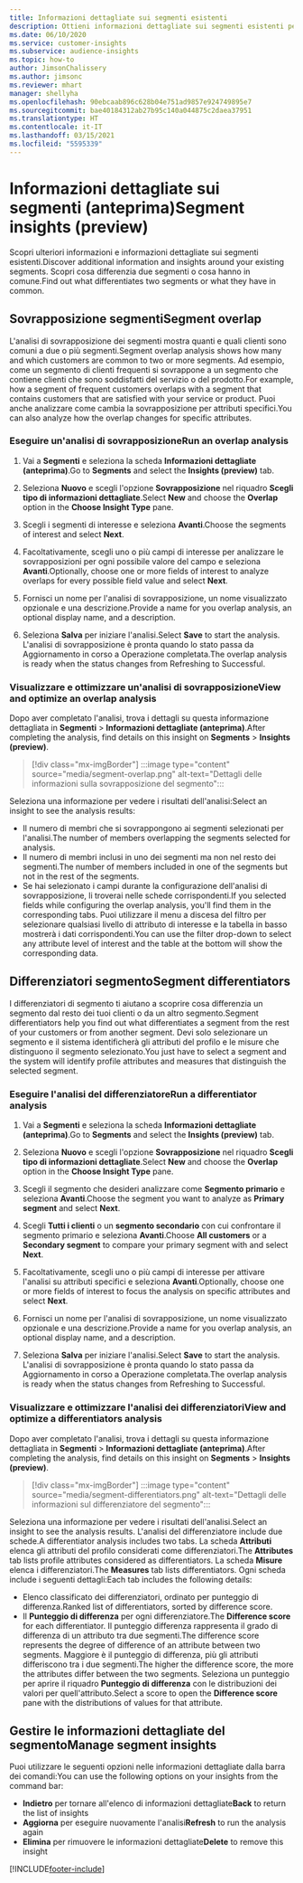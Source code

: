 ```yaml
---
title: Informazioni dettagliate sui segmenti esistenti
description: Ottieni informazioni dettagliate sui segmenti esistenti per scoprire cosa li differenzia e cosa hanno in comune.
ms.date: 06/10/2020
ms.service: customer-insights
ms.subservice: audience-insights
ms.topic: how-to
author: JimsonChalissery
ms.author: jimsonc
ms.reviewer: mhart
manager: shellyha
ms.openlocfilehash: 90ebcaab896c628b04e751ad9857e924749895e7
ms.sourcegitcommit: bae40184312ab27b95c140a044875c2daea37951
ms.translationtype: HT
ms.contentlocale: it-IT
ms.lasthandoff: 03/15/2021
ms.locfileid: "5595339"
---
```

# <a name="segment-insights-preview"></a><span data-ttu-id="adc0e-103">Informazioni dettagliate sui segmenti (anteprima)</span><span class="sxs-lookup"><span data-stu-id="adc0e-103">Segment insights (preview)</span></span>

<span data-ttu-id="adc0e-104">Scopri ulteriori informazioni e informazioni dettagliate sui segmenti esistenti.</span><span class="sxs-lookup"><span data-stu-id="adc0e-104">Discover additional information and insights around your existing segments.</span></span> <span data-ttu-id="adc0e-105">Scopri cosa differenzia due segmenti o cosa hanno in comune.</span><span class="sxs-lookup"><span data-stu-id="adc0e-105">Find out what differentiates two segments or what they have in common.</span></span>

## <a name="segment-overlap"></a><span data-ttu-id="adc0e-106">Sovrapposizione segmenti</span><span class="sxs-lookup"><span data-stu-id="adc0e-106">Segment overlap</span></span>

<span data-ttu-id="adc0e-107">L'analisi di sovrapposizione dei segmenti mostra quanti e quali clienti sono comuni a due o più segmenti.</span><span class="sxs-lookup"><span data-stu-id="adc0e-107">Segment overlap analysis shows how many and which customers are common to two or more segments.</span></span> <span data-ttu-id="adc0e-108">Ad esempio, come un segmento di clienti frequenti si sovrappone a un segmento che contiene clienti che sono soddisfatti del servizio o del prodotto.</span><span class="sxs-lookup"><span data-stu-id="adc0e-108">For example, how a segment of frequent customers overlaps with a segment that contains customers that are satisfied with your service or product.</span></span>
<span data-ttu-id="adc0e-109">Puoi anche analizzare come cambia la sovrapposizione per attributi specifici.</span><span class="sxs-lookup"><span data-stu-id="adc0e-109">You can also analyze how the overlap changes for specific attributes.</span></span>

### <a name="run-an-overlap-analysis"></a><span data-ttu-id="adc0e-110">Eseguire un'analisi di sovrapposizione</span><span class="sxs-lookup"><span data-stu-id="adc0e-110">Run an overlap analysis</span></span>

1. <span data-ttu-id="adc0e-111">Vai a **Segmenti** e seleziona la scheda **Informazioni dettagliate (anteprima)**.</span><span class="sxs-lookup"><span data-stu-id="adc0e-111">Go to **Segments** and select the **Insights (preview)** tab.</span></span>

1. <span data-ttu-id="adc0e-112">Seleziona **Nuovo** e scegli l'opzione **Sovrapposizione** nel riquadro **Scegli tipo di informazioni dettagliate**.</span><span class="sxs-lookup"><span data-stu-id="adc0e-112">Select **New** and choose the **Overlap** option in the **Choose Insight Type** pane.</span></span>

1. <span data-ttu-id="adc0e-113">Scegli i segmenti di interesse e seleziona **Avanti**.</span><span class="sxs-lookup"><span data-stu-id="adc0e-113">Choose the segments of interest and select **Next**.</span></span>

1. <span data-ttu-id="adc0e-114">Facoltativamente, scegli uno o più campi di interesse per analizzare le sovrapposizioni per ogni possibile valore del campo e seleziona **Avanti**.</span><span class="sxs-lookup"><span data-stu-id="adc0e-114">Optionally, choose one or more fields of interest to analyze overlaps for every possible field value and select **Next**.</span></span>

1. <span data-ttu-id="adc0e-115">Fornisci un nome per l'analisi di sovrapposizione, un nome visualizzato opzionale e una descrizione.</span><span class="sxs-lookup"><span data-stu-id="adc0e-115">Provide a name for you overlap analysis, an optional display name, and a description.</span></span>

1. <span data-ttu-id="adc0e-116">Seleziona **Salva** per iniziare l'analisi.</span><span class="sxs-lookup"><span data-stu-id="adc0e-116">Select **Save** to start the analysis.</span></span> <span data-ttu-id="adc0e-117">L'analisi di sovrapposizione è pronta quando lo stato passa da Aggiornamento in corso a Operazione completata.</span><span class="sxs-lookup"><span data-stu-id="adc0e-117">The overlap analysis is ready when the status changes from Refreshing to Successful.</span></span>

### <a name="view-and-optimize-an-overlap-analysis"></a><span data-ttu-id="adc0e-118">Visualizzare e ottimizzare un'analisi di sovrapposizione</span><span class="sxs-lookup"><span data-stu-id="adc0e-118">View and optimize an overlap analysis</span></span>

<span data-ttu-id="adc0e-119">Dopo aver completato l'analisi, trova i dettagli su questa informazione dettagliata in **Segmenti** > **Informazioni dettagliate (anteprima)**.</span><span class="sxs-lookup"><span data-stu-id="adc0e-119">After completing the analysis, find details on this insight on **Segments** > **Insights (preview)**.</span></span>

> [!div class="mx-imgBorder"]
> :::image type="content" source="media/segment-overlap.png" alt-text="Dettagli delle informazioni sulla sovrapposizione del segmento":::

<span data-ttu-id="adc0e-121">Seleziona una informazione per vedere i risultati dell'analisi:</span><span class="sxs-lookup"><span data-stu-id="adc0e-121">Select an insight to see the analysis results:</span></span>

- <span data-ttu-id="adc0e-122">Il numero di membri che si sovrappongono ai segmenti selezionati per l'analisi.</span><span class="sxs-lookup"><span data-stu-id="adc0e-122">The number of members overlapping the segments selected for analysis.</span></span>
- <span data-ttu-id="adc0e-123">Il numero di membri inclusi in uno dei segmenti ma non nel resto dei segmenti.</span><span class="sxs-lookup"><span data-stu-id="adc0e-123">The number of members included in one of the segments but not in the rest of the segments.</span></span>
- <span data-ttu-id="adc0e-124">Se hai selezionato i campi durante la configurazione dell'analisi di sovrapposizione, li troverai nelle schede corrispondenti.</span><span class="sxs-lookup"><span data-stu-id="adc0e-124">If you selected fields while configuring the overlap analysis, you'll find them in the corresponding tabs.</span></span> <span data-ttu-id="adc0e-125">Puoi utilizzare il menu a discesa del filtro per selezionare qualsiasi livello di attributo di interesse e la tabella in basso mostrerà i dati corrispondenti.</span><span class="sxs-lookup"><span data-stu-id="adc0e-125">You can use the filter drop-down to select any attribute level of interest and the table at the bottom will show the corresponding data.</span></span>

## <a name="segment-differentiators"></a><span data-ttu-id="adc0e-126">Differenziatori segmento</span><span class="sxs-lookup"><span data-stu-id="adc0e-126">Segment differentiators</span></span>

<span data-ttu-id="adc0e-127">I differenziatori di segmento ti aiutano a scoprire cosa differenzia un segmento dal resto dei tuoi clienti o da un altro segmento.</span><span class="sxs-lookup"><span data-stu-id="adc0e-127">Segment differentiators help you find out what differentiates a segment from the rest of your customers or from another segment.</span></span> <span data-ttu-id="adc0e-128">Devi solo selezionare un segmento e il sistema identificherà gli attributi del profilo e le misure che distinguono il segmento selezionato.</span><span class="sxs-lookup"><span data-stu-id="adc0e-128">You just have to select a segment and the system will identify profile attributes and measures that distinguish the selected segment.</span></span>

### <a name="run-a-differentiator-analysis"></a><span data-ttu-id="adc0e-129">Eseguire l'analisi del differenziatore</span><span class="sxs-lookup"><span data-stu-id="adc0e-129">Run a differentiator analysis</span></span>

1. <span data-ttu-id="adc0e-130">Vai a **Segmenti** e seleziona la scheda **Informazioni dettagliate (anteprima)**.</span><span class="sxs-lookup"><span data-stu-id="adc0e-130">Go to **Segments** and select the **Insights (preview)** tab.</span></span>

1. <span data-ttu-id="adc0e-131">Seleziona **Nuovo** e scegli l'opzione **Sovrapposizione** nel riquadro **Scegli tipo di informazioni dettagliate**.</span><span class="sxs-lookup"><span data-stu-id="adc0e-131">Select **New** and choose the **Overlap** option in the **Choose Insight Type** pane.</span></span>

1. <span data-ttu-id="adc0e-132">Scegli il segmento che desideri analizzare come **Segmento primario** e seleziona **Avanti**.</span><span class="sxs-lookup"><span data-stu-id="adc0e-132">Choose the segment you want to analyze as **Primary segment** and select **Next**.</span></span>

1. <span data-ttu-id="adc0e-133">Scegli **Tutti i clienti** o un **segmento secondario** con cui confrontare il segmento primario e seleziona **Avanti**.</span><span class="sxs-lookup"><span data-stu-id="adc0e-133">Choose **All customers** or a **Secondary segment** to compare your primary segment with and select **Next**.</span></span>

1. <span data-ttu-id="adc0e-134">Facoltativamente, scegli uno o più campi di interesse per attivare l'analisi su attributi specifici e seleziona **Avanti**.</span><span class="sxs-lookup"><span data-stu-id="adc0e-134">Optionally, choose one or more fields of interest to focus the analysis on specific attributes and select **Next**.</span></span>

1. <span data-ttu-id="adc0e-135">Fornisci un nome per l'analisi di sovrapposizione, un nome visualizzato opzionale e una descrizione.</span><span class="sxs-lookup"><span data-stu-id="adc0e-135">Provide a name for you overlap analysis, an optional display name, and a description.</span></span>

1. <span data-ttu-id="adc0e-136">Seleziona **Salva** per iniziare l'analisi.</span><span class="sxs-lookup"><span data-stu-id="adc0e-136">Select **Save** to start the analysis.</span></span> <span data-ttu-id="adc0e-137">L'analisi di sovrapposizione è pronta quando lo stato passa da Aggiornamento in corso a Operazione completata.</span><span class="sxs-lookup"><span data-stu-id="adc0e-137">The overlap analysis is ready when the status changes from Refreshing to Successful.</span></span>

### <a name="view-and-optimize-a-differentiators-analysis"></a><span data-ttu-id="adc0e-138">Visualizzare e ottimizzare l'analisi dei differenziatori</span><span class="sxs-lookup"><span data-stu-id="adc0e-138">View and optimize a differentiators analysis</span></span>

<span data-ttu-id="adc0e-139">Dopo aver completato l'analisi, trova i dettagli su questa informazione dettagliata in **Segmenti** > **Informazioni dettagliate (anteprima)**.</span><span class="sxs-lookup"><span data-stu-id="adc0e-139">After completing the analysis, find details on this insight on **Segments** > **Insights (preview)**.</span></span>

> [!div class="mx-imgBorder"]
> :::image type="content" source="media/segment-differentiators.png" alt-text="Dettagli delle informazioni sul differenziatore del segmento":::

<span data-ttu-id="adc0e-141">Seleziona una informazione per vedere i risultati dell'analisi.</span><span class="sxs-lookup"><span data-stu-id="adc0e-141">Select an insight to see the analysis results.</span></span> <span data-ttu-id="adc0e-142">L'analisi del differenziatore include due schede.</span><span class="sxs-lookup"><span data-stu-id="adc0e-142">A differentiator analysis includes two tabs.</span></span> <span data-ttu-id="adc0e-143">La scheda **Attributi** elenca gli attributi del profilo considerati come differenziatori.</span><span class="sxs-lookup"><span data-stu-id="adc0e-143">The **Attributes** tab lists profile attributes considered as differentiators.</span></span> <span data-ttu-id="adc0e-144">La scheda **Misure** elenca i differenziatori.</span><span class="sxs-lookup"><span data-stu-id="adc0e-144">The **Measures** tab lists differentiators.</span></span> <span data-ttu-id="adc0e-145">Ogni scheda include i seguenti dettagli:</span><span class="sxs-lookup"><span data-stu-id="adc0e-145">Each tab includes the following details:</span></span>

- <span data-ttu-id="adc0e-146">Elenco classificato dei differenziatori, ordinato per punteggio di differenza.</span><span class="sxs-lookup"><span data-stu-id="adc0e-146">Ranked list of differentiators, sorted by difference score.</span></span>
- <span data-ttu-id="adc0e-147">Il **Punteggio di differenza** per ogni differenziatore.</span><span class="sxs-lookup"><span data-stu-id="adc0e-147">The **Difference score** for each differentiator.</span></span> <span data-ttu-id="adc0e-148">Il punteggio differenza rappresenta il grado di differenza di un attributo tra due segmenti.</span><span class="sxs-lookup"><span data-stu-id="adc0e-148">The difference score represents the degree of difference of an attribute between two segments.</span></span> <span data-ttu-id="adc0e-149">Maggiore è il punteggio di differenza, più gli attributi differiscono tra i due segmenti.</span><span class="sxs-lookup"><span data-stu-id="adc0e-149">The higher the difference score, the more the attributes differ between the two segments.</span></span> <span data-ttu-id="adc0e-150">Seleziona un punteggio per aprire il riquadro **Punteggio di differenza** con le distribuzioni dei valori per quell'attributo.</span><span class="sxs-lookup"><span data-stu-id="adc0e-150">Select a score to open the **Difference score** pane with the distributions of values for that attribute.</span></span>

## <a name="manage-segment-insights"></a><span data-ttu-id="adc0e-151">Gestire le informazioni dettagliate del segmento</span><span class="sxs-lookup"><span data-stu-id="adc0e-151">Manage segment insights</span></span>

<span data-ttu-id="adc0e-152">Puoi utilizzare le seguenti opzioni nelle informazioni dettagliate dalla barra dei comandi:</span><span class="sxs-lookup"><span data-stu-id="adc0e-152">You can use the following options on your insights from the command bar:</span></span>

- <span data-ttu-id="adc0e-153">**Indietro** per tornare all'elenco di informazioni dettagliate</span><span class="sxs-lookup"><span data-stu-id="adc0e-153">**Back** to return the list of insights</span></span>
- <span data-ttu-id="adc0e-154">**Aggiorna** per eseguire nuovamente l'analisi</span><span class="sxs-lookup"><span data-stu-id="adc0e-154">**Refresh** to run the analysis again</span></span>
- <span data-ttu-id="adc0e-155">**Elimina** per rimuovere le informazioni dettagliate</span><span class="sxs-lookup"><span data-stu-id="adc0e-155">**Delete** to remove this insight</span></span>


[!INCLUDE[footer-include](../includes/footer-banner.md)]